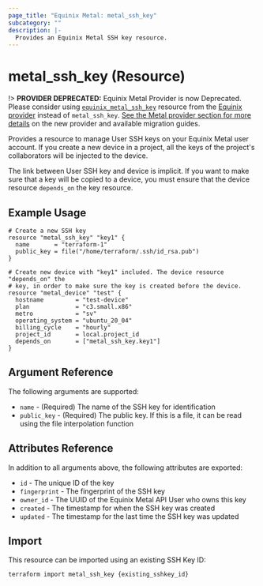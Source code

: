 ```yaml
---
page_title: "Equinix Metal: metal_ssh_key"
subcategory: ""
description: |-
  Provides an Equinix Metal SSH key resource.
---
```


# metal_ssh_key (Resource)

!> **PROVIDER DEPRECATED:** Equinix Metal Provider is now Deprecated. Please consider using [`equinix_metal_ssh_key`](https://registry.terraform.io/providers/equinix/equinix/latest/docs/resources/equinix_metal_ssh_key) resource from the [Equinix provider](https://registry.terraform.io/providers/equinix/equinix/latest/docs) instead of `metal_ssh_key`. [See the Metal provider section for more details](../index.md#equinix-metal-provider) on the new provider and available migration guides.

Provides a resource to manage User SSH keys on your Equinix Metal user account. If you create a new device in a project, all the keys of the project's collaborators will be injected to the device.

The link between User SSH key and device is implicit. If you want to make sure that a key will be copied to a device, you must ensure that the device resource `depends_on` the key resource.

## Example Usage

```hcl
# Create a new SSH key
resource "metal_ssh_key" "key1" {
  name       = "terraform-1"
  public_key = file("/home/terraform/.ssh/id_rsa.pub")
}

# Create new device with "key1" included. The device resource "depends_on" the
# key, in order to make sure the key is created before the device.
resource "metal_device" "test" {
  hostname         = "test-device"
  plan             = "c3.small.x86"
  metro            = "sv"
  operating_system = "ubuntu_20_04"
  billing_cycle    = "hourly"
  project_id       = local.project_id
  depends_on       = ["metal_ssh_key.key1"]
}
```

## Argument Reference

The following arguments are supported:

* `name` - (Required) The name of the SSH key for identification
* `public_key` - (Required) The public key. If this is a file, it
can be read using the file interpolation function

## Attributes Reference

In addition to all arguments above, the following attributes are exported:

* `id` - The unique ID of the key
* `fingerprint` - The fingerprint of the SSH key
* `owner_id` - The UUID of the Equinix Metal API User who owns this key
* `created` - The timestamp for when the SSH key was created
* `updated` - The timestamp for the last time the SSH key was updated

## Import

This resource can be imported using an existing SSH Key ID:

```sh
terraform import metal_ssh_key {existing_sshkey_id}
```
